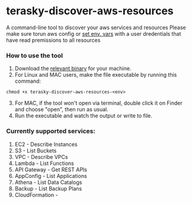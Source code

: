 # terasky-discover-aws-resources
A command-line tool to discover your aws services and resources 
Please make sure torun aws config or [set env. vars](https://docs.aws.amazon.com/sdk-for-php/v3/developer-guide/guide_credentials_environment.html) with a user dredentials that have read premissions to all resources

### How to use the tool ###
1. Download the [relevant binary](https://github.com/IlanTeraSky/terasky-discover-aws-resources/releases) for your machine.
2. For Linux and MAC users, make the file executable by running this command:
```
chmod +x terasky-discover-aws-resources-<env>
```
3. For MAC, if the tool won't open via terminal, double click it on Finder and choose "open", then run as usual.
4. Run the executable and watch the output or write to file.

### Currently supported services: ###
1. EC2 - Describe Instances
2. S3 - List Buckets
3. VPC - Describe VPCs
4. Lambda - List Functions
5. API Gateway - Get REST APIs
6. AppConfig - List Applications
7. Athena - List Data Catalogs
8. Backup - List Backup Plans
9. CloudFormation - 
